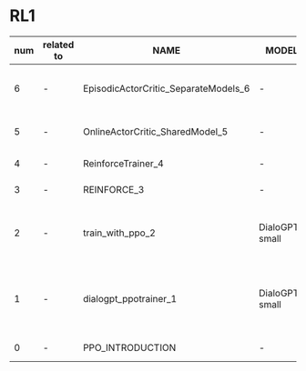 # RL1

| num | related to | NAME | MODEL | توضیحات |
| -- | -- | -- | -- | -- |
| 6 | - | EpisodicActorCritic_SeparateModels_6 | - | پیاده سازی ورژن اپیزودیک الگوریتم actor-critic با مدل های کاملا جدا |
| 5 | - | OnlineActorCritic_SharedModel_5 | - | پیاده سازی ورژن آنلاین الگوریتم Actor-critic |
| 4 | - | ReinforceTrainer_4 | - | ReinforceTrainer پیاده سازی کلاس |
| 3 | - | REINFORCE_3 | - | reinforce پیاده سازی الگوریتم |
| 2 | - | train_with_ppo_2 | DialoGPT-small | برای فاین تیون مدل از پیش آموزش دیده ppotrainer پیاده سازی کلاس |
| 1 | - | dialogpt_ppotrainer_1 | DialoGPT-small | برای فاین تیون مدل از پیش آموزش دیده با تعریف **محیط** ppotrainer پیاده سازی کلاس |
| 0 | - | PPO_INTRODUCTION | - | ppo معرفی الگوریتم |




